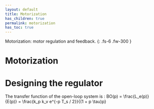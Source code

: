 ```yaml
---
layout: default
title: Motorization
has_children: true
permalink: motorization
has_toc: true
---
```


Motorization: motor regulation and feedback.
{: .fs-6 .fw-300 }

# Motorization
# Designing the regulator

The transfer function of the open-loop system is : 
BO(p) = \frac{L_e(p)}{E(p)} = \frac{k_p k_v e^{-p T_s / 2}}{(1 + p \tau)p}